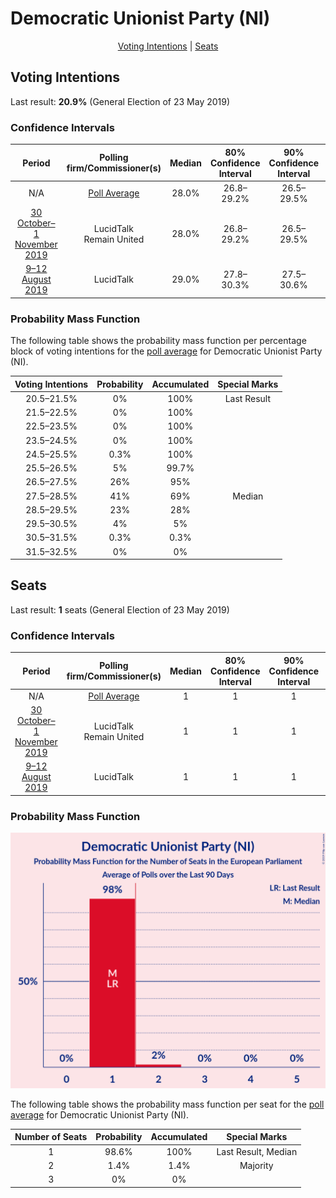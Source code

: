 # Democratic Unionist Party (NI)

<p align="center"><a href="#voting-intentions">Voting Intentions</a> | <a href="#seats">Seats</a></p>

## Voting Intentions

Last result: **20.9%** (General Election of 23 May 2019)

### Confidence Intervals

| Period     | Polling firm/Commissioner(s) | Median | 80% Confidence Interval | 90% Confidence Interval | 95% Confidence Interval | 99% Confidence Interval |
|:----------:|:----------------:|:-----------:|:-----------------------:|:-----------------------:|:-----------------------:|:-----------------------:|
| N/A | [Poll Average](average.html) | 28.0% | 26.8–29.2% | 26.5–29.5% | 26.2–29.8% | 25.7–30.4% |
| [30 October–1 November 2019](2019-11-01-LucidTalk.html) | LucidTalk <br> Remain United | 28.0% | 26.8–29.2% | 26.5–29.5% | 26.2–29.8% | 25.7–30.4% |
| [9–12 August 2019](2019-08-12-LucidTalk.html) | LucidTalk | 29.0% | 27.8–30.3% | 27.5–30.6% | 27.2–30.9% | 26.6–31.5% |

### Probability Mass Function

The following table shows the probability mass function per percentage block of voting intentions for the [poll average](average.html) for Democratic Unionist Party (NI).

| Voting Intentions | Probability | Accumulated | Special Marks |
|:-----------------:|:-----------:|:-----------:|:-------------:|
| 20.5–21.5% | 0% | 100% | Last Result |
| 21.5–22.5% | 0% | 100% |  |
| 22.5–23.5% | 0% | 100% |  |
| 23.5–24.5% | 0% | 100% |  |
| 24.5–25.5% | 0.3% | 100% |  |
| 25.5–26.5% | 5% | 99.7% |  |
| 26.5–27.5% | 26% | 95% |  |
| 27.5–28.5% | 41% | 69% | Median |
| 28.5–29.5% | 23% | 28% |  |
| 29.5–30.5% | 4% | 5% |  |
| 30.5–31.5% | 0.3% | 0.3% |  |
| 31.5–32.5% | 0% | 0% |  |


## Seats

Last result: **1** seats (General Election of 23 May 2019)

### Confidence Intervals

| Period     | Polling firm/Commissioner(s) | Median | 80% Confidence Interval | 90% Confidence Interval | 95% Confidence Interval | 99% Confidence Interval |
|:----------:|:----------------:|:------:|:-----------------------:|:-----------------------:|:-----------------------:|:-----------------------:|
| N/A | [Poll Average](average.html) | 1 | 1 | 1 | 1 | 1–2 |
| [30 October–1 November 2019](2019-11-01-LucidTalk.html) | LucidTalk <br> Remain United | 1 | 1 | 1 | 1 | 1–2 |
| [9–12 August 2019](2019-08-12-LucidTalk.html) | LucidTalk | 1 | 1 | 1 | 1 | 1 |

### Probability Mass Function

![Graph with seats probability mass function not yet produced](average-seats-pmf-democraticunionistpartyni.png "Seats Probability Mass Function")

The following table shows the probability mass function per seat for the [poll average](average.html) for Democratic Unionist Party (NI).

| Number of Seats | Probability | Accumulated | Special Marks |
|:---------------:|:-----------:|:-----------:|:-------------:|
| 1 | 98.6% | 100% | Last Result, Median |
| 2 | 1.4% | 1.4% | Majority |
| 3 | 0% | 0% |  |


